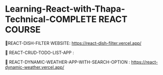 # Learning-React-with-Thapa-Technical-COMPLETE REACT COURSE

🎉REACT-DISH-FILTER WEBSITE: https://react-dish-filter.vercel.app/

🎇 REACT-CRUD-TODO-LIST-APP : 

🎡 REACT-DYNAMIC-WEATHER-APP-WITH-SEARCH-OPTION : https://react-dynamic-weather.vercel.app/
